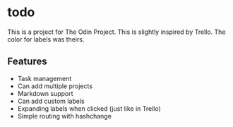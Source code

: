 # todo
This is a project for The Odin Project. This is slightly inspired by Trello. The color for labels was theirs.

## Features
- Task management
- Can add multiple projects
- Markdown support
- Can add custom labels
- Expanding labels when clicked (just like in Trello)
- Simple routing with hashchange
